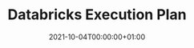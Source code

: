 ---
title: "Databricks Execution Plan"
date: 2021-10-04T00:00:00+01:00
description : "Databricks Execution Plan"
type: blog
image: images/portfolio/databricks-execution-plans/adb-execution-plans-portfolio.png
categories: ["Azure", "Databricks"]
draft: false
# url: "blog/databricks-execution-plans"
url: "blog"

---